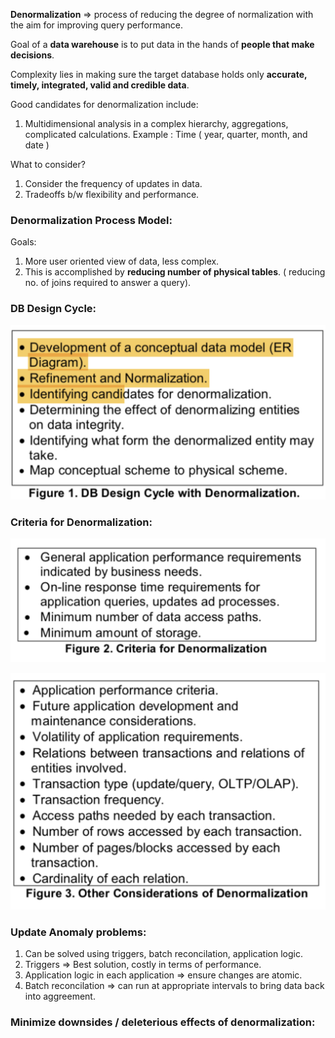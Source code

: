 **Denormalization**  => process of reducing the degree of normalization with the aim for improving query performance.

Goal of a **data warehouse** is to put data in the hands of **people that make decisions**.

Complexity lies in making sure the target database holds only **accurate, timely, integrated, valid and credible data**.

Good candidates for denormalization include:
1.  Multidimensional analysis in a complex hierarchy, aggregations, complicated calculations.
	Example : Time ( year, quarter, month, and date )

What to consider?
1.  Consider the frequency of updates in data.
2.  Tradeoffs b/w flexibility and performance.

### Denormalization Process Model:

 Goals:
 1.  More user oriented view of data, less complex.
 2. This is accomplished by **reducing number of physical tables**. ( reducing no. of joins required to answer a query).

### DB Design Cycle:
![](design-cylce.png)

### Criteria for Denormalization:

![](criteria.png)

![](other-criteria.png)


### Update Anomaly problems:

1. Can be solved using triggers, batch reconcilation, application logic.
2. Triggers => Best solution, costly in terms of performance.
3. Application logic in each application => ensure changes are atomic.
4. Batch reconcilation => can run at appropriate intervals to bring data back into aggreement.


### Minimize downsides / deleterious effects of denormalization:
